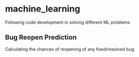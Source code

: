 # machine_learning
Following code development in solving different ML problems
## Bug Reopen Prediction
Calculating the chances of reopening of any fixed/resolved bug
